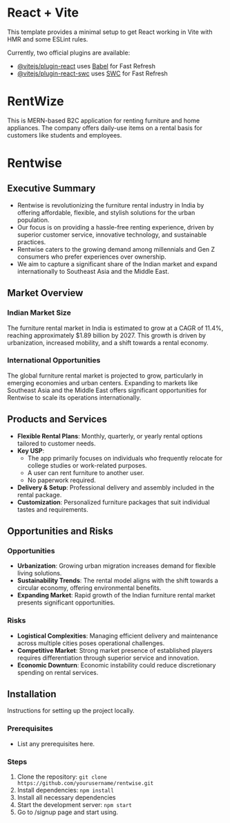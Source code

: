 # React + Vite

This template provides a minimal setup to get React working in Vite with HMR and some ESLint rules.

Currently, two official plugins are available:

- [@vitejs/plugin-react](https://github.com/vitejs/vite-plugin-react/blob/main/packages/plugin-react/README.md) uses [Babel](https://babeljs.io/) for Fast Refresh
- [@vitejs/plugin-react-swc](https://github.com/vitejs/vite-plugin-react-swc) uses [SWC](https://swc.rs/) for Fast Refresh

# RentWize
This is MERN-based B2C application for renting furniture and home appliances. The company offers daily-use items on a rental basis for customers like students and employees.

# Rentwise

## Executive Summary
- Rentwise is revolutionizing the furniture rental industry in India by offering affordable, flexible, and stylish solutions for the urban population.
- Our focus is on providing a hassle-free renting experience, driven by superior customer service, innovative technology, and sustainable practices.
- Rentwise caters to the growing demand among millennials and Gen Z consumers who prefer experiences over ownership.
- We aim to capture a significant share of the Indian market and expand internationally to Southeast Asia and the Middle East.

## Market Overview

### Indian Market Size
The furniture rental market in India is estimated to grow at a CAGR of 11.4%, reaching approximately $1.89 billion by 2027. This growth is driven by urbanization, increased mobility, and a shift towards a rental economy.

### International Opportunities
The global furniture rental market is projected to grow, particularly in emerging economies and urban centers. Expanding to markets like Southeast Asia and the Middle East offers significant opportunities for Rentwise to scale its operations internationally.

## Products and Services
- **Flexible Rental Plans**: Monthly, quarterly, or yearly rental options tailored to customer needs.
- **Key USP**:
  - The app primarily focuses on individuals who frequently relocate for college studies or work-related purposes.
  - A user can rent furniture to another user.
  - No paperwork required.
- **Delivery & Setup**: Professional delivery and assembly included in the rental package.
- **Customization**: Personalized furniture packages that suit individual tastes and requirements.

## Opportunities and Risks

### Opportunities
- **Urbanization**: Growing urban migration increases demand for flexible living solutions.
- **Sustainability Trends**: The rental model aligns with the shift towards a circular economy, offering environmental benefits.
- **Expanding Market**: Rapid growth of the Indian furniture rental market presents significant opportunities.

### Risks
- **Logistical Complexities**: Managing efficient delivery and maintenance across multiple cities poses operational challenges.
- **Competitive Market**: Strong market presence of established players requires differentiation through superior service and innovation.
- **Economic Downturn**: Economic instability could reduce discretionary spending on rental services.

## Installation
Instructions for setting up the project locally.

### Prerequisites
- List any prerequisites here.

### Steps
1. Clone the repository: `git clone https://github.com/yourusername/rentwise.git`
2. Install dependencies: `npm install`
3. Install all necessary dependencies
4. Start the development server: `npm start`
5. Go to /signup page and start using. 


